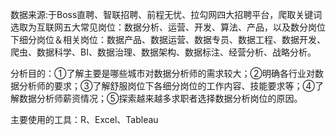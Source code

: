 数据来源:于Boss直聘、智联招聘、前程无忧、拉勾网四大招聘平台，爬取关键词选取为互联网五大常见岗位：数据分析、运营、开发、算法、产品，以及数分岗位下细分岗位＆相关岗位：数据产品、数据运营、数据专员、数据工程、数据开发、爬虫、数据科学、BI、数据治理、数据架构、数据标注、经营分析、战略分析。

分析目的：①了解主要是哪些城市对数据分析师的需求较大；②明确各行业对数据分析师的要求；③了解舒服岗位下各细分岗位的工作内容、技能要求等；④了解数据分析师薪资情况；⑤探索越来越多求职者选择数据分析岗位的原因。

主要使用的工具：R、Excel、Tableau
